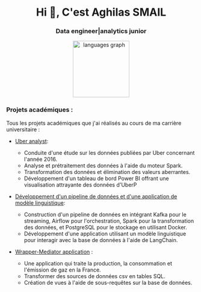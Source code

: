 <h1 align="center">Hi 👋, C'est Aghilas SMAIL</h1>
<h3 align="center"> Data engineer|analytics junior</h3>

<div align="center">
  <img src="https://github-readme-stats.vercel.app/api/top-langs?username=aghilas-smail&locale=en&hide_title=false&layout=compact&card_width=320&langs_count=5&theme=dracula&hide_border=false&order=2" height="150" alt="languages graph"  />
</div>

### Projets académiques :

Tous les projets académiques que j'ai réalisés au cours de ma carrière universitaire :

- [Uber analyst](https://github.com/aghilas-smail/Uber_analyse):

  * Conduite d'une étude sur les données publiées par Uber concernant l'année 2016.
  * Analyse et prétraitement des données à l'aide du moteur Spark.
  * Transformation des données et élimination des valeurs aberrantes.
  * Développement d'un tableau de bord Power BI offrant une visualisation attrayante des données d'UberP
- [Développement d&#39;un pipeline de données et d&#39;une application de modèle linguistique](https://github.com/aghilas-smail/Data-engineer-Porojet):

  - Construction d'un pipeline de données en intégrant Kafka pour le streaming, Airflow pour l'orchestration, Spark pour la transformation des données, et PostgreSQL pour le stockage en utilisant Docker.
  - Développement d'une application utilisant un modèle linguistique pour interagir avec la base de données à l'aide de LangChain.
- [Wrapper-Mediator application](https://github.com/aghilas-smail/Wrapper-Mediator) :

  * Une application qui traite la production, la consommation et l'émission de gaz en la France.
  * Transformer des sources de données csv en tables SQL.
  * Création de vues à l'aide de sous-requêtes sur la base de données.
